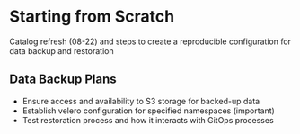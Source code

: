 # Starting from Scratch

Catalog refresh (08-22) and steps to create a reproducible configuration for data backup and restoration

## Data Backup Plans
- Ensure access and availability to S3 storage for backed-up data
- Establish velero configuration for specified namespaces (important)
- Test restoration process and how it interacts with GitOps processes